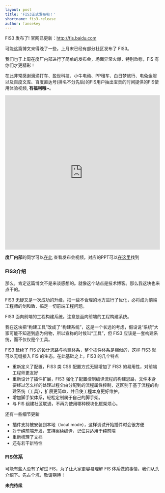 ```yaml
---
layout: post
title: 'FIS3正式发布啦！'
shortname: fis3-release
author: fansekey
---
```


FIS3 发布了! 官网已更新：http://fis.baidu.com

可能这篇博文来得晚了一些，上月末已经有部分社区发布了 FIS3。

我们也于上周在度厂内部进行了简单的发布会，场面异常火爆，特别欣慰，FIS 有你们才更精彩！

在此非常感谢滴滴打车、盈世科技、小牛电动、PP租车、白日梦旅行、电兔金服以及百度文库、百度直达号(排名不分先后)的FIS用户抽出宝贵的时间提供的FIS使用体验视频, **有福利哦~**。

<iframe  height="500" width='100%' src="http://player.youku.com/embed/XMTI5NzA4ODUzNg==" frameborder=0 allowfullscreen></iframe>

**度厂内部**的同学可以[在此](http://learn.baidu.com/courseInfo.html?courseId=5819&timestamp=v20150729001) 查看发布会视频，对应的PPT可以[在这里](http://agroup.baidu.com/fis/message)找到


### FIS3介绍

那么，肯定这篇博文不是来谈感想的。就像这个站点是技术博客。那么我这块也来点干的。

FIS3 无疑又是一次成功的升级，把一些不合理的地方进行了优化，必将成为前端工程师的剑和盾，搞定一切前端工程问题。

FIS3 面向前端的工程构建系统，注意是面向前端的工程构建系统。

我在这块把“构建工具”改成了“构建系统”，这是一个长远的考虑，假设说“系统”大家可能不知道到底为何物，所以宣称的时候叫“工具”，但 FIS3 应该是一套构建系统，而不仅仅是个工具。

FIS3 延续了 FIS 的设计思路与构建体系，整个插件体系是相似的，这样 FIS3 就可以无缝接入 FIS 的生态。在此基础之上，FIS3 的几个特点

- 重新定义了配置，FIS3 类 CSS 配置方式无疑增加了 FIS3 的易用性，对前端工程师更友好
- 重新设计了插件扩展，FIS3 强化了配置控制编译流程的构建思路，文件本身要经过怎么样的处理过程全由分配到的流程属性控制，这区别于基于流程的构建系统（工具），扩展更简单，并且使工程本身更好维护。
- 增加脚手架体系，轻松定制属于自己的脚手架。
- 与 FIS 组建社区联通，不再为使用哪种模块化框架烦心。

还有一些细节更新

- 插件支持被安装到本地（local mode），这样调试开始插件时会很方便
- 对于纯前端开发，支持案续编译，记住只适用于纯前端
- 重新梳理了文档
- 还有若干新特性


### FIS体系

可能有些人没有了解过 FIS，为了让大家更容易理解 FIS 体系做的事情，我们从头介绍下。先占个坑，敬请期待！

**未完待续**




